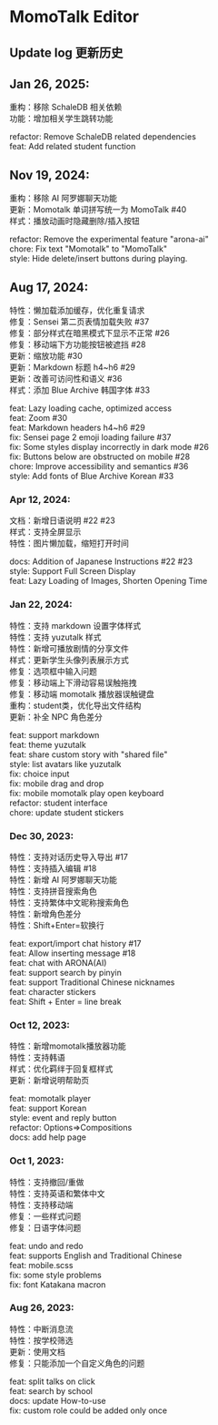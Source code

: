 # MomoTalk Editor

## Update log 更新历史

## Jan 26, 2025:

重构：移除 SchaleDB 相关依赖  
功能：增加相关学生跳转功能

refactor: Remove SchaleDB related dependencies  
feat: Add related student function

##  Nov 19, 2024:

重构：移除 AI 阿罗娜聊天功能   
更新：Momotalk 单词拼写统一为 MomoTalk #40    
样式：播放动画时隐藏删除/插入按钮   

refactor: Remove the experimental feature "arona-ai"   
chore: Fix text "Momotalk" to "MomoTalk"   
style: Hide delete/insert buttons during playing.

##  Aug 17, 2024:

特性：懒加载添加缓存，优化重复请求  
修复：Sensei 第二页表情加载失败 #37  
修复：部分样式在暗黑模式下显示不正常 #26  
修复：移动端下方功能按钮被遮挡 #28  
更新：缩放功能 #30  
更新：Markdown 标题 h4~h6 #29  
更新：改善可访问性和语义 #36  
样式：添加 Blue Archive 韩国字体 #33  

feat: Lazy loading cache, optimized access  
feat: Zoom #30  
feat: Markdown headers h4~h6 #29  
fix: Sensei page 2 emoji loading failure #37  
fix: Some styles display incorrectly in dark mode #26  
fix: Buttons below are obstructed on mobile #28  
chore: Improve accessibility and semantics #36  
style: Add fonts of Blue Archive Korean #33  


### Apr 12, 2024:

文档：新增日语说明 #22 #23  
样式：支持全屏显示  
特性：图片懒加载，缩短打开时间

docs: Addition of Japanese Instructions #22 #23  
style: Support Full Screen Display  
feat: Lazy Loading of Images, Shorten Opening Time

### Jan 22, 2024:

特性：支持 markdown 设置字体样式  
特性：支持 yuzutalk 样式  
特性：新增可播放剧情的分享文件  
样式：更新学生头像列表展示方式  
修复：选项框中输入问题  
修复：移动端上下滑动容易误触拖拽   
修复：移动端 momotalk 播放器误触键盘  
重构：student类，优化导出文件结构  
更新：补全 NPC 角色差分  

feat: support markdown  
feat: theme yuzutalk  
feat: share custom story with "shared file"  
style: list avatars like yuzutalk  
fix: choice input  
fix: mobile drag and drop  
fix: mobile momotalk play open keyboard  
refactor: student interface  
chore: update student stickers

### Dec 30, 2023:

特性：支持对话历史导入导出 #17  
特性：支持插入编辑 #18  
特性：新增 AI 阿罗娜聊天功能  
特性：支持拼音搜索角色  
特性：支持繁体中文昵称搜索角色  
特性：新增角色差分  
特性：Shift+Enter=软换行  

feat: export/import chat history #17  
feat: Allow inserting message #18  
feat: chat with ARONA(AI)  
feat: support search by pinyin  
feat: support Traditional Chinese nicknames  
feat: character stickers  
feat: Shift + Enter = line break  

### Oct 12, 2023:

特性：新增momotalk播放器功能  
特性：支持韩语  
样式：优化羁绊于回复框样式  
更新：新增说明帮助页  

feat: momotalk player  
feat: support Korean  
style: event and reply button  
refactor: Options=>Compositions  
docs: add help page  

### Oct 1, 2023:

特性：支持撤回/重做  
特性：支持英语和繁体中文  
特性：支持移动端  
修复：一些样式问题  
修复：日语字体问题  

feat: undo and redo  
feat: supports English and Traditional Chinese  
feat: mobile.scss  
fix: some style problems  
fix: font Katakana macron  

### Aug 26, 2023: 

特性：中断消息流  
特性：按学校筛选  
更新：使用文档  
修复：只能添加一个自定义角色的问题  

feat: split talks on click  
feat: search by school  
docs: update How-to-use  
fix: custom role could be added only once  